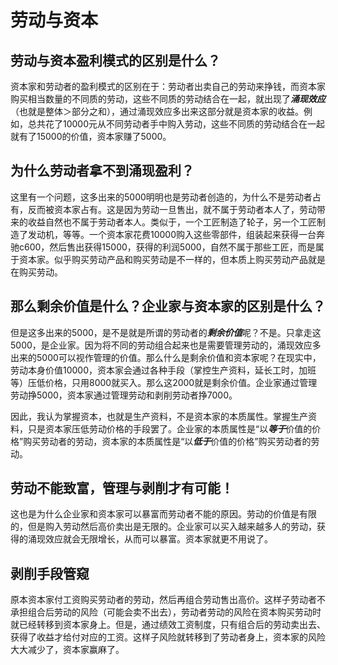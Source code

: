 # 劳动与资本

## 劳动与资本盈利模式的区别是什么？

资本家和劳动者的盈利模式的区别在于：劳动者出卖自己的劳动来挣钱，而资本家购买相当数量的不同质的劳动，这些不同质的劳动结合在一起，就出现了***涌现效应***（也就是整体＞部分之和），通过涌现效应多出来这部分就是资本家的收益。例如，总共花了10000元从不同劳动者手中购入劳动，这些不同质的劳动结合在一起就有了15000的价值，资本家赚了5000。

## 为什么劳动者拿不到涌现盈利？

这里有一个问题，这多出来的5000明明也是劳动者创造的，为什么不是劳动者占有，反而被资本家占有。这是因为劳动一旦售出，就不属于劳动者本人了，劳动带来的收益自然也不属于劳动者本人。类似于，一个工匠制造了轮子，另一个工匠制造了发动机，等等。一个资本家花费10000购入这些零部件，组装起来获得一台奔驰c600，然后售出获得15000，获得的利润5000，自然不属于那些工匠，而是属于资本家。似乎购买劳动产品和购买劳动是不一样的，但本质上购买劳动产品就是在购买劳动。

## 那么剩余价值是什么？企业家与资本家的区别是什么？

但是这多出来的5000，是不是就是所谓的劳动者的***剩余价值***呢？不是。只拿走这5000，是企业家。因为将不同的劳动组合起来也是需要管理劳动的，涌现效应多出来的5000可以视作管理的价值。那么什么是剩余价值和资本家呢？在现实中，劳动本身价值10000，资本家会通过各种手段（掌控生产资料，延长工时，加班等）压低价格，只用8000就买入。那么这2000就是剩余价值。企业家通过管理劳动挣5000，资本家通过管理劳动和剥削劳动者挣7000。

因此，我认为掌握资本，也就是生产资料，不是资本家的本质属性。掌握生产资料，只是资本家压低劳动价格的手段罢了。企业家的本质属性是“以***等于***价值的价格”购买劳动者的劳动，资本家的本质属性是“以***低于***价值的价格”购买劳动者的劳动。

## 劳动不能致富，管理与剥削才有可能！

这也是为什么企业家和资本家可以暴富而劳动者不能的原因。劳动的价值是有限的，但是购入劳动然后高价卖出是无限的。企业家可以买入越来越多人的劳动，获得的涌现效应就会无限增长，从而可以暴富。资本家就更不用说了。

## 剥削手段管窥

原本资本家付工资购买劳动者的劳动，然后再组合劳动售出高价。这样子劳动者不承担组合后劳动的风险（可能会卖不出去），劳动者劳动的风险在资本购买劳动时就已经转移到资本家身上。但是，通过绩效工资制度，只有组合后的劳动卖出去、获得了收益才给付对应的工资。这样子风险就转移到了劳动者身上，资本家的风险大大减少了，资本家赢麻了。